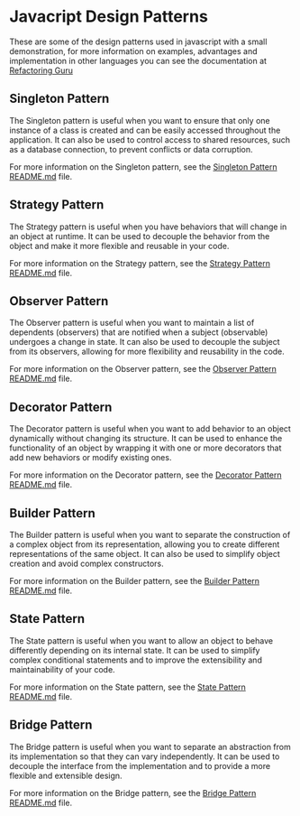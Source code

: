 # Javacript Design Patterns

These are some of the design patterns used in javascript with a small demonstration, for more information on examples, advantages and implementation in other languages ​​you can see the documentation at [Refactoring Guru](https://refactoring.guru/design-patterns)


## Singleton Pattern

The Singleton pattern is useful when you want to ensure that only one instance of a class is created and can be easily accessed throughout the application. It can also be used to control access to shared resources, such as a database connection, to prevent conflicts or data corruption.

For more information on the Singleton pattern, see the [Singleton Pattern README.md](./singleton/README.md) file.

## Strategy Pattern

The Strategy pattern is useful when you have behaviors that will change in an object at runtime. It can be used to decouple the behavior from the object and make it more flexible and reusable in your code.

For more information on the Strategy pattern, see the [Strategy Pattern README.md](./strategy/README.md) file.

## Observer Pattern

The Observer pattern is useful when you want to maintain a list of dependents (observers) that are notified when a subject (observable) undergoes a change in state. It can also be used to decouple the subject from its observers, allowing for more flexibility and reusability in the code.

For more information on the Observer pattern, see the [Observer Pattern README.md](./observer/README.md) file.

## Decorator Pattern

The Decorator pattern is useful when you want to add behavior to an object dynamically without changing its structure. It can be used to enhance the functionality of an object by wrapping it with one or more decorators that add new behaviors or modify existing ones.

For more information on the Decorator pattern, see the [Decorator Pattern README.md](./decorator/README.md) file.

## Builder Pattern

The Builder pattern is useful when you want to separate the construction of a complex object from its representation, allowing you to create different representations of the same object. It can also be used to simplify object creation and avoid complex constructors.

For more information on the Builder pattern, see the [Builder Pattern README.md](./builder/README.md) file.

## State Pattern

The State pattern is useful when you want to allow an object to behave differently depending on its internal state. It can be used to simplify complex conditional statements and to improve the extensibility and maintainability of your code.

For more information on the State pattern, see the [State Pattern README.md](./state/README.md) file.

## Bridge Pattern

The Bridge pattern is useful when you want to separate an abstraction from its implementation so that they can vary independently. It can be used to decouple the interface from the implementation and to provide a more flexible and extensible design.

For more information on the Bridge pattern, see the [Bridge Pattern README.md](./bridge/README.md) file.
